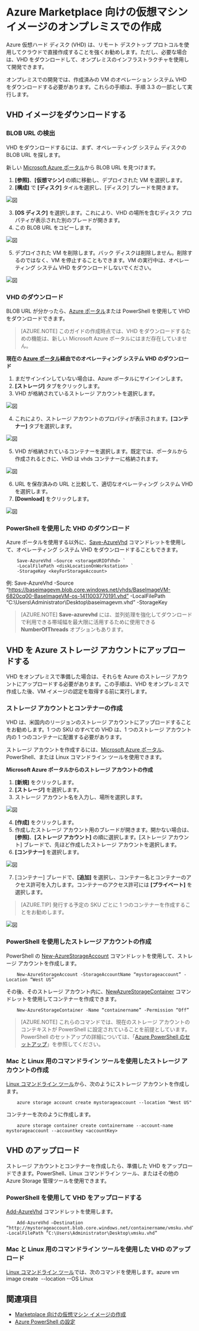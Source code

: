 <properties
   pageTitle="Azure Marketplace 向けの仮想マシン イメージのオンプレミスでの作成 | Microsoft Azure"
   description="VM イメージをオンプレミスで作成し、他のユーザーが購入できるように Azure Marketplace にデプロイするための手順を理解して実行します。"
   services="marketplace-publishing"
   documentationCenter=""
   authors="HannibalSII"
   manager=""
   editor=""/>

<tags
  ms.service="marketplace"
  ms.devlang="na"
  ms.topic="article"
  ms.tgt_pltfrm="Azure"
  ms.workload="na"
  ms.date="04/29/2016"
  ms.author="hascipio; v-divte"/>

# Azure Marketplace 向けの仮想マシン イメージのオンプレミスでの作成
Azure 仮想ハード ディスク (VHD) は、リモート デスクトップ プロトコルを使用してクラウドで直接作成することを強くお勧めします。ただし、必要な場合は、VHD をダウンロードして、オンプレミスのインフラストラクチャを使用して開発できます。

オンプレミスでの開発では、作成済みの VM のオペレーション システム VHD をダウンロードする必要があります。これらの手順は、手順 3.3 の一部として実行します。

## VHD イメージをダウンロードする
### BLOB URL の検出
VHD をダウンロードするには、まず、オペレーティング システム ディスクの BLOB URL を探します。

新しい [Microsoft Azure ポータル](https://portal.azure.com)から BLOB URL を見つけます。

1.	**[参照]**、**[仮想マシン]** の順に移動し、デプロイされた VM を選択します。
2.	**[構成]** で **[ディスク]** タイルを選択し、[ディスク] ブレードを開きます。

  ![図](media/marketplace-publishing-vm-image-creation-on-premise/img01.png)

3.	**[OS ディスク]** を選択します。これにより、VHD の場所を含むディスク プロパティが表示された別のブレードが開きます。
4.	この BLOB URL をコピーします。

  ![図](media/marketplace-publishing-vm-image-creation-on-premise/img02.png)

5.	デプロイされた VM を削除します。バック ディスクは削除しません。削除するのではなく、VM を停止することもできます。VM の実行中は、オペレーティング システム VHD をダウンロードしないでください。

  ![図](media/marketplace-publishing-vm-image-creation-on-premise/img03.png)

### VHD のダウンロード
BLOB URL が分かったら、[Azure ポータル](http://manage.windowsazure.com/)または PowerShell を使用して VHD をダウンロードできます。

> [AZURE.NOTE] このガイドの作成時点では、VHD をダウンロードするための機能は、新しい Microsoft Azure ポータルにはまだ存在していません。

**現在の [Azure ポータル](http://manage.windowsazure.com/)経由でのオペレーティング システム VHD のダウンロード**

1.	まだサインインしていない場合は、Azure ポータルにサインインします。
2.	**[ストレージ]** タブをクリックします。
3.	VHD が格納されているストレージ アカウントを選択します。

  ![図](media/marketplace-publishing-vm-image-creation-on-premise/img04.png)

4.	これにより、ストレージ アカウントのプロパティが表示されます。**[コンテナー]** タブを選択します。

  ![図](media/marketplace-publishing-vm-image-creation-on-premise/img05.png)

5.	VHD が格納されているコンテナーを選択します。既定では、ポータルから作成されるときに、VHD は vhds コンテナーに格納されます。

  ![図](media/marketplace-publishing-vm-image-creation-on-premise/img06.png)

6.	URL を保存済みの URL と比較して、適切なオペレーティング システム VHD を選択します。
7.	**[Download]** をクリックします。

  ![図](media/marketplace-publishing-vm-image-creation-on-premise/img07.png)

### PowerShell を使用した VHD のダウンロード
Azure ポータルを使用する以外に、[Save-AzureVhd](http://msdn.microsoft.com/library/dn495297.aspx) コマンドレットを使用して、オペレーティング システム VHD をダウンロードすることもできます。

        Save-AzureVhd –Source <storageURIOfVhd> `
        -LocalFilePath <diskLocationOnWorkstation> `
        -StorageKey <keyForStorageAccount>
例: Save-AzureVhd -Source “https://baseimagevm.blob.core.windows.net/vhds/BaseImageVM-6820cq00-BaseImageVM-os-1411003770191.vhd” -LocalFilePath “C:\\Users\\Administrator\\Desktop\\baseimagevm.vhd” -StorageKey <String>

> [AZURE.NOTE] **Save-azurevhd** には、並列処理を強化してダウンロードで利用できる帯域幅を最大限に活用するために使用できる **NumberOfThreads** オプションもあります。

## VHD を Azure ストレージ アカウントにアップロードする
VHD をオンプレミスで準備した場合は、それらを Azure のストレージ アカウントにアップロードする必要があります。この手順は、VHD をオンプレミスで作成した後、VM イメージの認定を取得する前に実行します。

### ストレージ アカウントとコンテナーの作成
VHD は、米国内のリージョンのストレージ アカウントにアップロードすることをお勧めします。1 つの SKU のすべての VHD は、1 つのストレージ アカウント内の 1 つのコンテナーに配置する必要があります。

ストレージ アカウントを作成するには、[Microsoft Azure ポータル](https://portal.azure.com/)、PowerShell、または Linux コマンドライン ツールを使用できます。

**Microsoft Azure ポータルからのストレージ アカウントの作成**

1.	**[新規]** をクリックします。
2.	**[ストレージ]** を選択します。
3.	ストレージ アカウント名を入力し、場所を選択します。

  ![図](media/marketplace-publishing-vm-image-creation-on-premise/img08.png)

4.	**[作成]** をクリックします。
5.	作成したストレージ アカウント用のブレードが開きます。開かない場合は、**[参照]**、**[ストレージ アカウント]** の順に選択します。[ストレージ アカウント] ブレードで、先ほど作成したストレージ アカウントを選択します。
6.	**[コンテナー]** を選択します。

  ![図](media/marketplace-publishing-vm-image-creation-on-premise/img09.png)

7.	[コンテナー] ブレードで、**[追加]** を選択し、コンテナー名とコンテナーのアクセス許可を入力します。コンテナーのアクセス許可には **[プライベート]** を選択します。

> [AZURE.TIP] 発行する予定の SKU ごとに 1 つのコンテナーを作成することをお勧めします。

  ![図](media/marketplace-publishing-vm-image-creation-on-premise/img10.png)

### PowerShell を使用したストレージ アカウントの作成
PowerShell の [New-AzureStorageAccount](http://msdn.microsoft.com/library/dn495115.aspx) コマンドレットを使用して、ストレージ アカウントを作成します。

        New-AzureStorageAccount -StorageAccountName “mystorageaccount” -Location “West US”

その後、そのストレージ アカウント内に、[NewAzureStorageContainer](http://msdn.microsoft.com/library/dn495291.aspx) コマンドレットを使用してコンテナーを作成できます。

        New-AzureStorageContainer -Name “containername” -Permission “Off”

> [AZURE.NOTE] これらのコマンドでは、現在のストレージ アカウントのコンテキストが PowerShell に設定されていることを前提としています。PowerShell のセットアップの詳細については、「[Azure PowerShell のセットアップ](marketplace-publishing-powershell-setup.md)」を参照してください。
### Mac と Linux 用のコマンドライン ツールを使用したストレージ アカウントの作成
[Linux コマンドライン ツール](../virtual-machines/virtual-machines-linux-cli-manage.md)から、次のようにストレージ アカウントを作成します。

        azure storage account create mystorageaccount --location "West US"

コンテナーを次のように作成します。

        azure storage container create containername --account-name mystorageaccount --accountkey <accountKey>

## VHD のアップロード
ストレージ アカウントとコンテナーを作成したら、準備した VHD をアップロードできます。PowerShell、Linux コマンドライン ツール、またはその他の Azure Storage 管理ツールを使用できます。

### PowerShell を使用して VHD をアップロードする
[Add-AzureVhd](http://msdn.microsoft.com/library/dn495173.aspx) コマンドレットを使用します。

        Add-AzureVhd –Destination “http://mystorageaccount.blob.core.windows.net/containername/vmsku.vhd” -LocalFilePath “C:\Users\Administrator\Desktop\vmsku.vhd”

### Mac と Linux 用のコマンドライン ツールを使用した VHD のアップロード
[Linux コマンドライン ツール](../virtual-machines/command-line-tools/)では、次のコマンドを使用します。azure vm image create <image name> --location <Location of the data center> --OS Linux <LocationOfLocalVHD>

## 関連項目
- [Marketplace 向けの仮想マシン イメージの作成](marketplace-publishing-vm-image-creation.md)
- [Azure PowerShell の設定](marketplace-publishing-powershell-setup.md)

<!---HONumber=AcomDC_0504_2016-->
